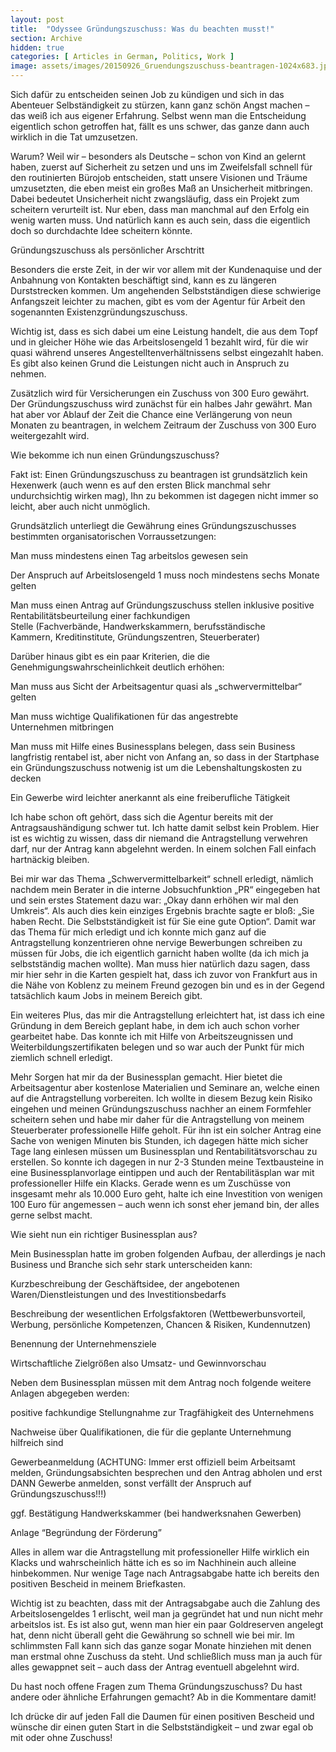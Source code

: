 ```yaml
---
layout: post
title:  "Odyssee Gründungszuschuss: Was du beachten musst!"
section: Archive
hidden: true
categories: [ Articles in German, Politics, Work ]
image: assets/images/20150926_Gruendungszuschuss-beantragen-1024x683.jpg
---
```



Sich dafür zu entscheiden seinen Job zu kündigen und sich in das Abenteuer Selbständigkeit zu stürzen, kann ganz schön Angst machen – das weiß ich aus eigener Erfahrung. Selbst wenn man die Entscheidung eigentlich schon getroffen hat, fällt es uns schwer, das ganze dann auch wirklich in die Tat umzusetzen.

Warum? Weil wir – besonders als Deutsche – schon von Kind an gelernt haben, zuerst auf Sicherheit zu setzen und uns im Zweifelsfall schnell für den routinierten Bürojob entscheiden, statt unsere Visionen und Träume umzusetzten, die eben meist ein großes Maß an Unsicherheit mitbringen. Dabei bedeutet Unsicherheit nicht zwangsläufig, dass ein Projekt zum scheitern verurteilt ist. Nur eben, dass man manchmal auf den Erfolg ein wenig warten muss. Und natürlich kann es auch sein, dass die eigentlich doch so durchdachte Idee scheitern könnte.

Gründungszuschuss als persönlicher Arschtritt

Besonders die erste Zeit, in der wir vor allem mit der Kundenaquise und der Anbahnung von Kontakten beschäftigt sind, kann es zu längeren Durststrecken kommen. Um angehenden Selbstständigen diese schwierige Anfangszeit leichter zu machen, gibt es vom der Agentur für Arbeit den sogenannten Existenzgründungszuschuss.

Wichtig ist, dass es sich dabei um eine Leistung handelt, die aus dem Topf und in gleicher Höhe wie das Arbeitslosengeld 1 bezahlt wird, für die wir quasi während unseres Angestelltenverhältnissens selbst eingezahlt haben. Es gibt also keinen Grund die Leistungen nicht auch in Anspruch zu nehmen.

Zusätzlich wird für Versicherungen ein Zuschuss von 300 Euro gewährt. Der Gründungszuschuss wird zunächst für ein halbes Jahr gewährt. Man hat aber vor Ablauf der Zeit die Chance eine Verlängerung von neun Monaten zu beantragen, in welchem Zeitraum der Zuschuss von 300 Euro weitergezahlt wird.

Wie bekomme ich nun einen Gründungszuschuss?

Fakt ist: Einen Gründungszuschuss zu beantragen ist grundsätzlich kein Hexenwerk (auch wenn es auf den ersten Blick manchmal sehr undurchsichtig wirken mag), Ihn zu bekommen ist dagegen nicht immer so leicht, aber auch nicht unmöglich.

Grundsätzlich unterliegt die Gewährung eines Gründungszuschusses bestimmten organisatorischen Vorraussetzungen:



Man muss mindestens einen Tag arbeitslos gewesen sein

Der Anspruch auf Arbeitslosengeld 1 muss noch mindestens sechs Monate gelten

Man muss einen Antrag auf Gründungszuschuss stellen inklusive positive Rentabilitätsbeurteilung einer fachkundigen Stelle (Fachverbände, Handwerkskammern, berufsständische Kammern, Kreditinstitute, Gründungszentren, Steuerberater)



Darüber hinaus gibt es ein paar Kriterien, die die Genehmigungswahrscheinlichkeit deutlich erhöhen:



Man muss aus Sicht der Arbeitsagentur quasi als „schwervermittelbar“ gelten

Man muss wichtige Qualifikationen für das angestrebte Unternehmen mitbringen

Man muss mit Hilfe eines Businessplans belegen, dass sein Business langfristig rentabel ist, aber nicht von Anfang an, so dass in der Startphase ein Gründungszuschuss notwenig ist um die Lebenshaltungskosten zu decken

Ein Gewerbe wird leichter anerkannt als eine freiberufliche Tätigkeit



Ich habe schon oft gehört, dass sich die Agentur bereits mit der Antragsaushändigung schwer tut. Ich hatte damit selbst kein Problem. Hier ist es wichtig zu wissen, dass dir niemand die Antragstellung verwehren darf, nur der Antrag kann abgelehnt werden. In einem solchen Fall einfach hartnäckig bleiben.

Bei mir war das Thema „Schwervermittelbarkeit“ schnell erledigt, nämlich nachdem mein Berater in die interne Jobsuchfunktion „PR“ eingegeben hat und sein erstes Statement dazu war: „Okay dann erhöhen wir mal den Umkreis“. Als auch dies kein einziges Ergebnis brachte sagte er bloß: „Sie haben Recht. Die Selbstständigkeit ist für Sie eine gute Option“. Damit war das Thema für mich erledigt und ich konnte mich ganz auf die Antragstellung konzentrieren ohne nervige Bewerbungen schreiben zu müssen für Jobs, die ich eigentlich garnicht haben wollte (da ich mich ja selbstständig machen wollte). Man muss hier natürlich dazu sagen, dass mir hier sehr in die Karten gespielt hat, dass ich zuvor von Frankfurt aus in die Nähe von Koblenz zu meinem Freund gezogen bin und es in der Gegend tatsächlich kaum Jobs in meinem Bereich gibt.

Ein weiteres Plus, das mir die Antragstellung erleichtert hat, ist dass ich eine Gründung in dem Bereich geplant habe, in dem ich auch schon vorher gearbeitet habe. Das konnte ich mit Hilfe von Arbeitszeugnissen und Weiterbildungszertifikaten belegen und so war auch der Punkt für mich ziemlich schnell erledigt.

Mehr Sorgen hat mir da der Businessplan gemacht. Hier bietet die Arbeitsagentur aber kostenlose Materialien und Seminare an, welche einen auf die Antragstellung vorbereiten. Ich wollte in diesem Bezug kein Risiko eingehen und meinen Gründungszuschuss nachher an einem Formfehler scheitern sehen und habe mir daher für die Antragstellung von meinem Steuerberater professionelle Hilfe geholt. Für ihn ist ein solcher Antrag eine Sache von wenigen Minuten bis Stunden, ich dagegen hätte mich sicher Tage lang einlesen müssen um Businessplan und Rentabilitätsvorschau zu erstellen. So konnte ich dagegen in nur 2-3 Stunden meine Textbausteine in eine Businessplanvorlage eintippen und auch der Rentabilitäsplan war mit professioneller Hilfe ein Klacks. Gerade wenn es um Zuschüsse von insgesamt mehr als 10.000 Euro geht, halte ich eine Investition von wenigen 100 Euro für angemessen – auch wenn ich sonst eher jemand bin, der alles gerne selbst macht.

Wie sieht nun ein richtiger Businessplan aus?

Mein Businessplan hatte im groben folgenden Aufbau, der allerdings je nach Business und Branche sich sehr stark unterscheiden kann:



Kurzbeschreibung der Geschäftsidee, der angebotenen Waren/Dienstleistungen und des Investitionsbedarfs

Beschreibung der wesentlichen Erfolgsfaktoren (Wettbewerbunsvorteil, Werbung, persönliche Kompetenzen, Chancen & Risiken, Kundennutzen)

Benennung der Unternehmensziele

Wirtschaftliche Zielgrößen also Umsatz- und Gewinnvorschau



Neben dem Businessplan müssen mit dem Antrag noch folgende weitere Anlagen abgegeben werden:



positive fachkundige Stellungnahme zur Tragfähigkeit des Unternehmens

Nachweise über Qualifikationen, die für die geplante Unternehmung hilfreich sind

Gewerbeanmeldung (ACHTUNG: Immer erst offiziell beim Arbeitsamt melden, Gründungsabsichten besprechen und den Antrag abholen und erst DANN Gewerbe anmelden, sonst verfällt der Anspruch auf Gründungszuschuss!!!)

ggf. Bestätigung Handwerkskammer (bei handwerksnahen Gewerben)

Anlage “Begründung der Förderung”



Alles in allem war die Antragstellung mit professioneller Hilfe wirklich ein Klacks und wahrscheinlich hätte ich es so im Nachhinein auch alleine hinbekommen. Nur wenige Tage nach Antragsabgabe hatte ich bereits den positiven Bescheid in meinem Briefkasten.

Wichtig ist zu beachten, dass mit der Antragsabgabe auch die Zahlung des Arbeitslosengeldes 1 erlischt, weil man ja gegründet hat und nun nicht mehr arbeitslos ist. Es ist also gut, wenn man hier ein paar Goldreserven angelegt hat, denn nicht überall geht die Gewährung so schnell wie bei mir. Im schlimmsten Fall kann sich das ganze sogar Monate hinziehen mit denen man erstmal ohne Zuschuss da steht. Und schließlich muss man ja auch für alles gewappnet seit – auch dass der Antrag eventuell abgelehnt wird.

Du hast noch offene Fragen zum Thema Gründungszuschuss? Du hast andere oder ähnliche Erfahrungen gemacht? Ab in die Kommentare damit!

Ich drücke dir auf jeden Fall die Daumen für einen positiven Bescheid und wünsche dir einen guten Start in die Selbstständigkeit – und zwar egal ob mit oder ohne Zuschuss!

